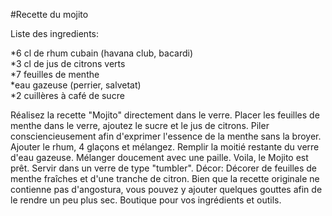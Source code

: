 #Recette du mojito

Liste des ingredients:

*6 cl de rhum cubain (havana club, bacardi)	 
*3 cl de jus de citrons verts	 
*7 feuilles de menthe	
*eau gazeuse (perrier, salvetat)	 
*2 cuillères à café de sucre	 

Réalisez la recette "Mojito" directement dans le verre. 
Placer les feuilles de menthe dans le verre, ajoutez le sucre et le jus de citrons. Piler consciencieusement afin d'exprimer l'essence de la menthe sans la broyer. Ajouter le rhum, 4 glaçons et mélangez. Remplir la moitié restante du verre d'eau gazeuse. Mélanger doucement avec une paille. Voila, le Mojito est prêt.
Servir dans un verre de type "tumbler". 
Décor: Décorer de feuilles de menthe fraîches et d'une tranche de citron.
Bien que la recette originale ne contienne pas d'angostura, vous pouvez y ajouter quelques gouttes afin de le rendre un peu plus sec.
Boutique pour vos ingrédients et outils. 


